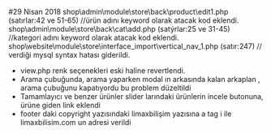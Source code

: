 #29 Nisan 2018
shop\admin\module\store\back\product\edit1.php (satırlar:42 ve 51-65) //ürün adını  keyword olarak atacak kod eklendi.
shop\admin\module\store\back\cat\add.php (satýrlar:25 ve 31-45) //kategori adını  keyword olarak atacak kod eklendi.
shop\website\module\store\interface\_import\vertical_nav_1.php  (satır:247) // verdiği mysql syntax hatası giderildi. 
+ view.php renk seçenekleri eski haline revertlendi.
+ Arama çubuğunda, arama yaparken modal ın arkasında kalan arkaplan , arama çubuğunu kapatıyordu bu problem düzeltildi
+ Tamamlayıcı ve benzer ürünler slider larındaki ürünlerin incele butonuna, ürüne giden link eklendi
+ footer daki copyright yazısındaki limaxbilişim yazısına a tag i ile limaxbilisim.com un adresi verildi

